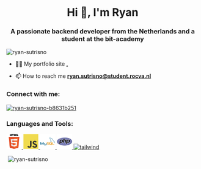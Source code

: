 <h1 align="center">Hi 👋, I'm Ryan</h1>
<h3 align="center">A passionate backend developer from the Netherlands and a student at the bit-academy</h3>

<p align="left"> <img src="https://komarev.com/ghpvc/?username=ryan-sutrisno&label=Profile%20views&color=0e75b6&style=flat" alt="ryan-sutrisno" /> </p>

- 👨‍💻 My portfolio site [.](https://ryan-sutrisno.github.io/)

- 📫 How to reach me **ryan.sutrisno@student.rocva.nl**

<h3 align="left">Connect with me:</h3>
<p align="left">
<a href="https://linkedin.com/in/ryan-sutrisno-b8631b251/" target="blank"><img align="center" src="https://raw.githubusercontent.com/rahuldkjain/github-profile-readme-generator/master/src/images/icons/Social/linked-in-alt.svg" alt="ryan-sutrisno-b8631b251" height="30" width="40" /></a>
</p>

<h3 align="left">Languages and Tools:</h3>
<p align="left"> <a href="https://www.w3.org/html/" target="_blank" rel="noreferrer"> <img src="https://raw.githubusercontent.com/devicons/devicon/master/icons/html5/html5-original-wordmark.svg" alt="html5" width="40" height="40"/> </a> <a href="https://developer.mozilla.org/en-US/docs/Web/JavaScript" target="_blank" rel="noreferrer"> <img src="https://raw.githubusercontent.com/devicons/devicon/master/icons/javascript/javascript-original.svg" alt="javascript" width="40" height="40"/> </a> <a href="https://www.mysql.com/" target="_blank" rel="noreferrer"> <img src="https://raw.githubusercontent.com/devicons/devicon/master/icons/mysql/mysql-original-wordmark.svg" alt="mysql" width="40" height="40"/> </a> <a href="https://www.php.net" target="_blank" rel="noreferrer"> <img src="https://raw.githubusercontent.com/devicons/devicon/master/icons/php/php-original.svg" alt="php" width="40" height="40"/> </a> <a href="https://tailwindcss.com/" target="_blank" rel="noreferrer"> <img src="https://www.vectorlogo.zone/logos/tailwindcss/tailwindcss-icon.svg" alt="tailwind" width="40" height="40"/> </a> </p>

<p>&nbsp;<img align="center" src="https://github-readme-stats.vercel.app/api?username=ryan-sutrisno&show_icons=true&locale=en" alt="ryan-sutrisno" /></p>


